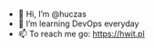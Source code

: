 - 👋 Hi, I’m @huczas
- 👀 I’m learning DevOps everyday
- 📫 To reach me go: https://hwit.pl

<!---
huczas/huczas is a ✨ special ✨ repository because its `README.md` (this file) appears on your GitHub profile.
You can click the Preview link to take a look at your changes.
--->
